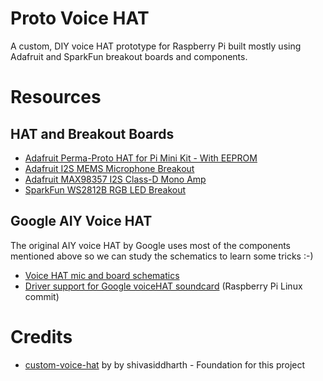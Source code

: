 # Proto Voice HAT

A custom, DIY voice HAT prototype for Raspberry Pi built mostly using Adafruit and SparkFun breakout boards and components.

# Resources

## HAT and Breakout Boards

- [Adafruit Perma-Proto HAT for Pi Mini Kit - With EEPROM](https://github.com/adafruit/Adafruit-Perma-Proto-HAT-PCB)
- [Adafruit I2S MEMS Microphone Breakout](https://learn.adafruit.com/adafruit-i2s-mems-microphone-breakout)
- [Adafruit MAX98357 I2S Class-D Mono Amp](https://learn.adafruit.com/adafruit-max98357-i2s-class-d-mono-amp)
- [SparkFun WS2812B RGB LED Breakout](https://github.com/sparkfun/WS2812_Breakout)

## Google AIY Voice HAT

The original AIY voice HAT by Google uses most of the components mentioned above so we can study the schematics to learn some tricks :-)

- [Voice HAT mic and board schematics](https://github.com/google/aiyprojects-raspbian/tree/aiyprojects/schematics/voice_hat)
- [Driver support for Google voiceHAT soundcard](https://github.com/raspberrypi/linux/pull/1923/files) (Raspberry Pi Linux commit)

# Credits

- [custom-voice-hat](https://github.com/shivasiddharth/custom-voice-hat) by by shivasiddharth - Foundation for this project
